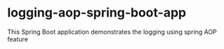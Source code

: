 # logging-aop-spring-boot-app
This Spring Boot application demonstrates the logging using spring AOP feature
